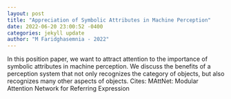 ```yaml
--- 
layout: post 
title: "Appreciation of Symbolic Attributes in Machine Perception" 
date: 2022-06-20 23:00:52 -0400 
categories: jekyll update 
author: "M Faridghasemnia - 2022" 
--- 
```

In this position paper, we want to attract attention to the importance of symbolic attributes in machine perception. We discuss the benefits of a perception system that not only recognizes the category of objects, but also recognizes many other aspects of objects. Cites: MAttNet: Modular Attention Network for Referring Expression